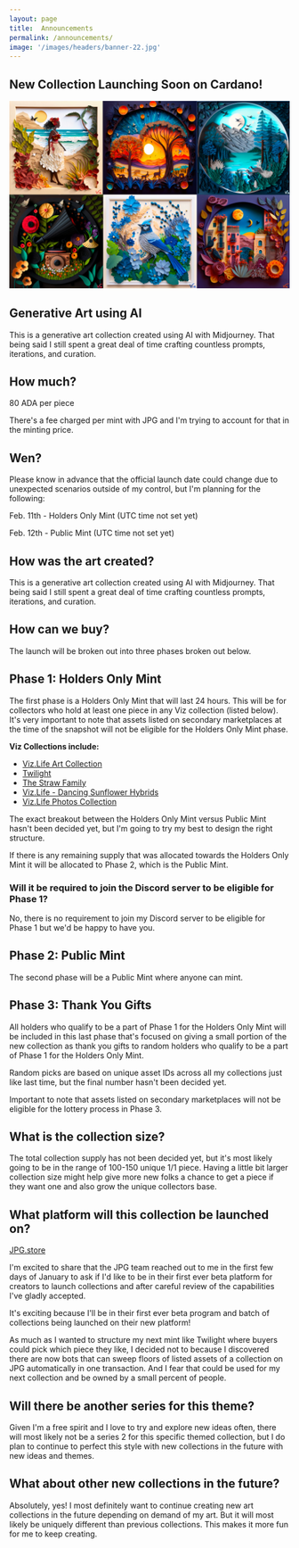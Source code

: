 ```yaml
---
layout: page
title:  Announcements
permalink: /announcements/
image: '/images/headers/banner-22.jpg'
---
```


## New Collection Launching Soon on Cardano!
![](/images/headers/banner-22.jpg) 

## Generative Art using AI
This is a generative art collection created using AI with Midjourney. That being said I still spent a great deal of time crafting countless prompts, iterations, and curation.

## How much? 
80 ADA per piece 

There's a fee charged per mint with JPG and I'm trying to account for that in the minting price.

## Wen?
Please know in advance that the official launch date could change due to unexpected scenarios outside of my control, but I'm planning for the following:

Feb. 11th - Holders Only Mint (UTC time not set yet)  

Feb. 12th - Public Mint (UTC time not set yet)  

## How was the art created?
This is a generative art collection created using AI with Midjourney. That being said I still spent a great deal of time crafting countless prompts, iterations, and curation. 

## How can we buy? 
The launch will be broken out into three phases broken out below.

## Phase 1: Holders Only Mint
 The first phase is a Holders Only Mint that will last 24 hours. This will be for collectors who hold at least one piece in any Viz collection (listed below). It's very important to note that assets listed on secondary marketplaces at the time of the snapshot will not be eligible for the Holders Only Mint phase. 

**Viz Collections include:**
- [Viz.Life Art Collection](https://www.jpg.store/collection/vizlifeartcollection)
- [Twilight](https://www.jpg.store/collection/twilight)
- [The Straw Family](https://www.jpg.store/collection/thestrawfamily)
- [Viz.Life - Dancing Sunflower Hybrids](https://www.jpg.store/collection/vizlifedancingsunflowerhybrids)
- [Viz.Life Photos Collection](https://www.jpg.store/collection/vizlifephotoscollection)

The exact breakout between the Holders Only Mint versus Public Mint hasn't been decided yet, but I'm going to try my best to design the right structure. 

If there is any remaining supply that was allocated towards the Holders Only Mint it will be allocated to Phase 2, which is the Public Mint. 

### Will it be required to join the Discord server to be eligible for Phase 1? 
No, there is no requirement to join my Discord server to be eligible for Phase 1 but we'd be happy to have you. 

## Phase 2: Public Mint
 The second phase will be a Public Mint where anyone can mint. 

## Phase 3: Thank You Gifts 
 All holders who qualify to be a part of Phase 1 for the Holders Only Mint will be included in this last phase that's focused on giving a small portion of the new collection as thank you gifts to random holders who qualify to be a part of Phase 1 for the Holders Only Mint. 

Random picks are based on unique asset IDs across all my collections just like last time, but the final number hasn't been decided yet.
 
 Important to note that assets listed on secondary marketplaces will not be eligible for the lottery process in Phase 3. 

## What is the collection size?
The total collection supply has not been decided yet, but it's most likely going to be in the range of 100-150 unique 1/1 piece. Having a little bit larger collection size might help give more new folks a chance to get a piece if they want one and also grow the unique collectors base. 

## What platform will this collection be launched on?
[JPG.store](https://www.jpg.store/)

I'm excited to share that the JPG team reached out to me in the first few days of January to ask if I'd like to be in their first ever beta platform for creators to launch collections and after careful review of the capabilities I've gladly accepted. 

It's exciting because I'll be in their first ever beta program and batch of collections being launched on their new platform! 

As much as I wanted to structure my next mint like Twilight where buyers could pick which piece they like, I decided not to because I discovered there are now bots that can sweep floors of listed assets of a collection on JPG automatically in one transaction. And I fear that could be used for my next collection and be owned by a small percent of people. 

## Will there be another series for this theme?
Given I'm a free spirit and I love to try and explore new ideas often, there will most likely not be a series 2 for this specific themed collection, but I do plan to continue to perfect this style with new collections in the future with new ideas and themes. 

## What about other new collections in the future?
Absolutely, yes! I most definitely want to continue creating new art collections in the future depending on demand of my art. But it will most likely be uniquely different than previous collections. This makes it more fun for me to keep creating. 


